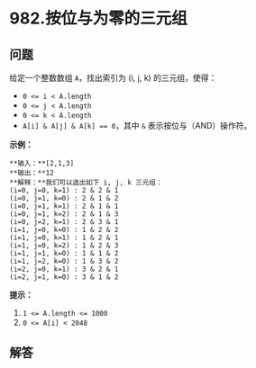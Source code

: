 # 982.按位与为零的三元组

## 问题

给定一个整数数组 `A`，找出索引为 (i, j, k) 的三元组，使得：

* `0 <= i < A.length`
* `0 <= j < A.length`
* `0 <= k < A.length`
* `A[i] & A[j] & A[k] == 0`，其中 `&` 表示按位与（AND）操作符。

**示例：**

```
**输入：**[2,1,3]
**输出：**12
**解释：**我们可以选出如下 i, j, k 三元组：
(i=0, j=0, k=1) : 2 & 2 & 1
(i=0, j=1, k=0) : 2 & 1 & 2
(i=0, j=1, k=1) : 2 & 1 & 1
(i=0, j=1, k=2) : 2 & 1 & 3
(i=0, j=2, k=1) : 2 & 3 & 1
(i=1, j=0, k=0) : 1 & 2 & 2
(i=1, j=0, k=1) : 1 & 2 & 1
(i=1, j=0, k=2) : 1 & 2 & 3
(i=1, j=1, k=0) : 1 & 1 & 2
(i=1, j=2, k=0) : 1 & 3 & 2
(i=2, j=0, k=1) : 3 & 2 & 1
(i=2, j=1, k=0) : 3 & 1 & 2

```

**提示：**

1. `1 <= A.length <= 1000`
2. `0 <= A[i] < 2048`



## 解答

